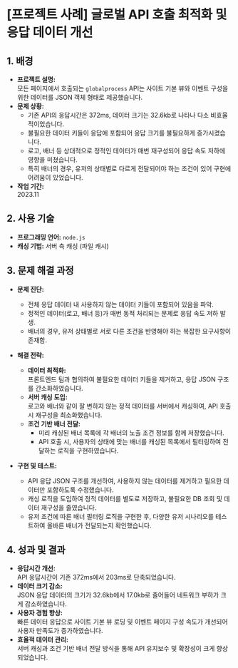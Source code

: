 # [프로젝트 사례] 글로벌 API 호출 최적화 및 응답 데이터 개선

## 1. 배경
- **프로젝트 설명:**  
  모든 페이지에서 호출되는 `globalprocess` API는 사이트 기본 뷰와 이벤트 구성을 위한 데이터를 JSON 객체 형태로 제공했습니다.  
- **문제 상황:**  
  - 기존 API의 응답시간은 372ms, 데이터 크기는 32.6kb로 나타나 다소 비효율적이었습니다.  
  - 불필요한 데이터 키들이 응답에 포함되어 응답 크기를 불필요하게 증가시켰습니다.  
  - 로고, 배너 등 상대적으로 정적인 데이터가 매번 재구성되어 응답 속도 저하에 영향을 미쳤습니다.  
  - 특히 배너의 경우, 유저의 상태별로 다르게 전달되어야 하는 조건이 있어 구현에 어려움이 있었습니다.  
- **작업 기간:**  
  2023.11

## 2. 사용 기술
- **프로그래밍 언어:** `node.js`
- **캐싱 기법:** 서버 측 캐싱 (파일 캐시)

## 3. 문제 해결 과정
- **문제 진단:**  
  - 전체 응답 데이터 내 사용하지 않는 데이터 키들이 포함되어 있음을 파악.  
  - 정적인 데이터(로고, 배너 등)가 매번 동적 처리되는 문제로 응답 속도 저하 발생.  
  - 배너의 경우, 유저 상태별로 서로 다른 조건을 반영해야 하는 복잡한 요구사항이 존재함.
  
- **해결 전략:**  
  - **데이터 최적화:**  
    프론트엔드 팀과 협의하여 불필요한 데이터 키들을 제거하고, 응답 JSON 구조를 간소화하였습니다.
  - **서버 캐싱 도입:**  
    로고와 배너와 같이 잘 변하지 않는 정적 데이터를 서버에서 캐싱하여, API 호출 시 재구성을 최소화했습니다.
  - **조건 기반 배너 전달:**  
    - 미리 캐싱된 배너 목록에 각 배너의 노출 조건 정보를 함께 저장했습니다.  
    - API 호출 시, 사용자의 상태에 맞는 배너를 캐싱된 목록에서 필터링하여 전달하는 로직을 구현하였습니다.

- **구현 및 테스트:**  
  - API 응답 JSON 구조를 개선하여, 사용하지 않는 데이터를 제거하고 필요한 데이터만 포함하도록 수정했습니다.  
  - 캐싱 로직을 도입하여 정적 데이터를 별도로 저장하고, 불필요한 DB 조회 및 데이터 재구성을 줄였습니다.  
  - 유저 조건에 따른 배너 필터링 로직을 구현한 후, 다양한 유저 시나리오를 테스트하여 올바른 배너가 전달되는지 확인했습니다.

## 4. 성과 및 결과
- **응답시간 개선:**  
  API 응답시간이 기존 372ms에서 203ms로 단축되었습니다.
- **데이터 크기 감소:**  
  JSON 응답 데이터의 크기가 32.6kb에서 17.0kb로 줄어들어 네트워크 부하가 크게 감소하였습니다.
- **사용자 경험 향상:**  
  빠른 데이터 응답으로 사이트 기본 뷰 로딩 및 이벤트 페이지 구성 속도가 개선되어 사용자 만족도가 증가하였습니다.
- **효율적 데이터 관리:**  
  서버 캐싱과 조건 기반 배너 전달 방식을 통해 API 유지보수 및 확장성이 크게 향상되었습니다.
